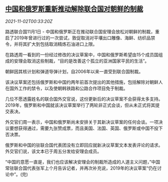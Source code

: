 <!--1635814863000-->
[中国和俄罗斯重新推动解除联合国对朝鲜的制裁](https://cn.reuters.com/article/china-russia-un-northkorea-1101-mon-idCNKBS2HN013)
------

<div><i>2021-11-02T00:33:20Z</i></div><p>路透联合国11月1日 - 中国和俄罗斯正在推动联合国安理会放松对朝鲜的制裁，重启了2019年曾进行过的一次尝试，敦促取消对平壤出口雕像、海鲜、纺织品禁令，并将其扩大到包括取消精炼石油进口上限。</p><p>在路透周一看到的一份经过修改的决议草案中，中国和俄罗斯希望由15个成员国组成的安理会取消这些制裁，“目的是改善这个孤立的亚洲国家平民的生活”。</p><p>朝鲜因其核计划和弹道导弹计划，自2006年以来一直受到联合国制裁。</p><p>该决议草案还包括俄罗斯和中国约两年前首次提出的其他措施，包括解除对朝鲜人在国外工作的禁令，以及使朝韩铁路和公路合作项目免于制裁。</p><p>几位不愿透露姓名的联合国外交官说，这份更新后的决议草案不会获得太多支持。2019年，俄罗斯和中国就该决议草案举行了两轮非正式会谈，但从未正式将其提交表决。</p><p>外交官们周一表示，中国和俄罗斯尚未安排关于其新决议草案的任何会谈。一项决议要想获得通过，需要九张赞成票，而且美国、法国、英国、俄罗斯或中国不投下否决票。</p><p>俄罗斯和中国的驻联合国代表团没有立即回应就新决议草案文本发表评论的请求。外交官们说，该文本已于周五分发给安理会成员。</p><p>“中国的意愿一直是，我们也应该解决安理会的制裁所造成的人道主义问题，”中国常驻联合国代表张军上个月告诉记者，并再次补充说，2019年的决议草案“仍在讨论中”。(完)</p>
